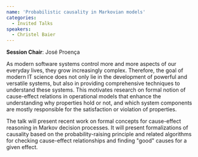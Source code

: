 ```yaml
---
name: 'Probabilistic causality in Markovian models'
categories:
  - Invited Talks
speakers:
  - Christel Baier
---
```


**Session Chair**: José Proença

As modern software systems control more and more aspects of our everyday 
lives, they grow increasingly complex. Therefore, the goal of modern IT 
science does not only lie in the development of powerful and versatile 
systems, but also in providing comprehensive techniques to understand 
these systems. This motivates research on formal notion of cause-effect 
relations in operational models that enhance the understanding why 
properties hold or not, and which system components are mostly 
responsible for the satisfaction or violation of properties.

The talk will present recent work on formal concepts for cause-effect 
reasoning in Markov decision processes. It will present formalizations 
of causality based on the probability-raising principle and related 
algorithms for checking cause-effect relationships and finding "good"
causes for a given effect.
